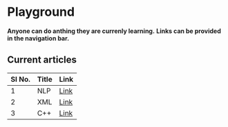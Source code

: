 # Playground



**Anyone can do anthing they are currenly learning.**
**Links can be provided in the navigation bar.**

## Current articles
| Sl No. | Title | Link | 
| ------ | ---------- | -----------|
| 1 | NLP | [Link](articles/Nlp.html)|
| 2 | XML | [Link](articles/spray.xml)|
| 3 | C++ | [Link]()|

